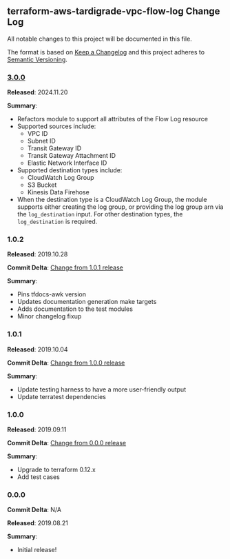 ## terraform-aws-tardigrade-vpc-flow-log Change Log

All notable changes to this project will be documented in this file.

The format is based on [Keep a Changelog](http://keepachangelog.com/) and this project adheres to [Semantic Versioning](http://semver.org/).

### [3.0.0](https://github.com/plus3it/terraform-aws-tardigrade-vpc-flow-log/releases/tag/3.0.0)

**Released**: 2024.11.20

**Summary**:

*   Refactors module to support all attributes of the Flow Log resource
*   Supported sources include:
    * VPC ID
    * Subnet ID
    * Transit Gateway ID
    * Transit Gateway Attachment ID
    * Elastic Network Interface ID
*   Supported destination types include:
    * CloudWatch Log Group
    * S3 Bucket
    * Kinesis Data Firehose
*   When the destination type is a CloudWatch Log Group, the module supports either
    creating the log group, or providing the log group arn via the `log_destination`
    input. For other destination types, the `log_destination` is required.

### 1.0.2

**Released**: 2019.10.28

**Commit Delta**: [Change from 1.0.1 release](https://github.com/plus3it/terraform-aws-tardigrade-vpc-flow-log/compare/1.0.1...1.0.2)

**Summary**:

*   Pins tfdocs-awk version
*   Updates documentation generation make targets
*   Adds documentation to the test modules
*   Minor changelog fixup

### 1.0.1

**Released**: 2019.10.04

**Commit Delta**: [Change from 1.0.0 release](https://github.com/plus3it/terraform-aws-tardigrade-vpc-flow-log/compare/1.0.0...1.0.1)

**Summary**:

*   Update testing harness to have a more user-friendly output
*   Update terratest dependencies

### 1.0.0

**Released**: 2019.09.11

**Commit Delta**: [Change from 0.0.0 release](https://github.com/plus3it/terraform-aws-tardigrade-vpc-flow-log/compare/0.0.0...1.0.0)

**Summary**:

*   Upgrade to terraform 0.12.x
*   Add test cases

### 0.0.0

**Commit Delta**: N/A

**Released**: 2019.08.21

**Summary**:

*   Initial release!
